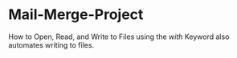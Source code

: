 # Mail-Merge-Project
How to Open, Read, and Write to Files using the _with_ Keyword also automates writing to files.
